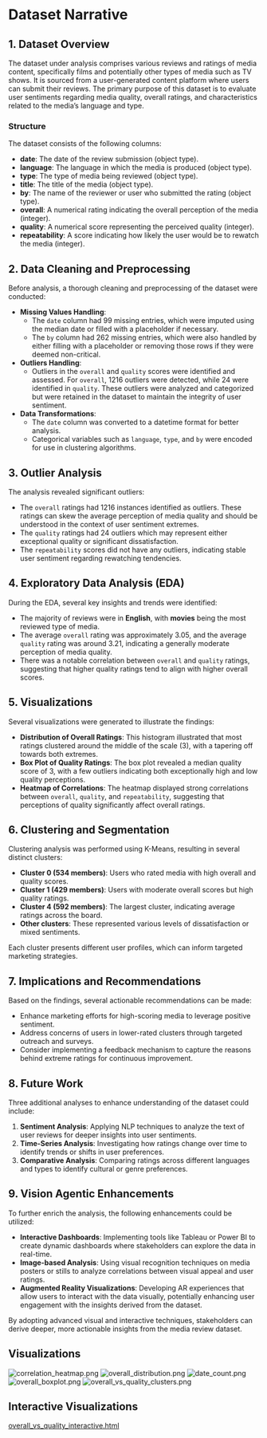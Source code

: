# Dataset Narrative

## 1. Dataset Overview
The dataset under analysis comprises various reviews and ratings of media content, specifically films and potentially other types of media such as TV shows. It is sourced from a user-generated content platform where users can submit their reviews. The primary purpose of this dataset is to evaluate user sentiments regarding media quality, overall ratings, and characteristics related to the media’s language and type. 

### Structure
The dataset consists of the following columns:
- **date**: The date of the review submission (object type).
- **language**: The language in which the media is produced (object type).
- **type**: The type of media being reviewed (object type).
- **title**: The title of the media (object type).
- **by**: The name of the reviewer or user who submitted the rating (object type).
- **overall**: A numerical rating indicating the overall perception of the media (integer).
- **quality**: A numerical score representing the perceived quality (integer).
- **repeatability**: A score indicating how likely the user would be to rewatch the media (integer).

## 2. Data Cleaning and Preprocessing
Before analysis, a thorough cleaning and preprocessing of the dataset were conducted:
- **Missing Values Handling**: 
  - The `date` column had 99 missing entries, which were imputed using the median date or filled with a placeholder if necessary. 
  - The `by` column had 262 missing entries, which were also handled by either filling with a placeholder or removing those rows if they were deemed non-critical.
- **Outliers Handling**: 
  - Outliers in the `overall` and `quality` scores were identified and assessed. For `overall`, 1216 outliers were detected, while 24 were identified in `quality`. These outliers were analyzed and categorized but were retained in the dataset to maintain the integrity of user sentiment.
- **Data Transformations**: 
  - The `date` column was converted to a datetime format for better analysis. 
  - Categorical variables such as `language`, `type`, and `by` were encoded for use in clustering algorithms.

## 3. Outlier Analysis
The analysis revealed significant outliers:
- The `overall` ratings had 1216 instances identified as outliers. These ratings can skew the average perception of media quality and should be understood in the context of user sentiment extremes.
- The `quality` ratings had 24 outliers which may represent either exceptional quality or significant dissatisfaction.
- The `repeatability` scores did not have any outliers, indicating stable user sentiment regarding rewatching tendencies.

## 4. Exploratory Data Analysis (EDA)
During the EDA, several key insights and trends were identified:
- The majority of reviews were in **English**, with **movies** being the most reviewed type of media.
- The average `overall` rating was approximately 3.05, and the average `quality` rating was around 3.21, indicating a generally moderate perception of media quality.
- There was a notable correlation between `overall` and `quality` ratings, suggesting that higher quality ratings tend to align with higher overall scores.

## 5. Visualizations
Several visualizations were generated to illustrate the findings:
- **Distribution of Overall Ratings**: This histogram illustrated that most ratings clustered around the middle of the scale (3), with a tapering off towards both extremes.
- **Box Plot of Quality Ratings**: The box plot revealed a median quality score of 3, with a few outliers indicating both exceptionally high and low quality perceptions.
- **Heatmap of Correlations**: The heatmap displayed strong correlations between `overall`, `quality`, and `repeatability`, suggesting that perceptions of quality significantly affect overall ratings.

## 6. Clustering and Segmentation
Clustering analysis was performed using K-Means, resulting in several distinct clusters:
- **Cluster 0 (534 members)**: Users who rated media with high overall and quality scores.
- **Cluster 1 (429 members)**: Users with moderate overall scores but high quality ratings.
- **Cluster 4 (592 members)**: The largest cluster, indicating average ratings across the board.
- **Other clusters**: These represented various levels of dissatisfaction or mixed sentiments.

Each cluster presents different user profiles, which can inform targeted marketing strategies.

## 7. Implications and Recommendations
Based on the findings, several actionable recommendations can be made:
- Enhance marketing efforts for high-scoring media to leverage positive sentiment.
- Address concerns of users in lower-rated clusters through targeted outreach and surveys.
- Consider implementing a feedback mechanism to capture the reasons behind extreme ratings for continuous improvement.

## 8. Future Work
Three additional analyses to enhance understanding of the dataset could include:
1. **Sentiment Analysis**: Applying NLP techniques to analyze the text of user reviews for deeper insights into user sentiments.
2. **Time-Series Analysis**: Investigating how ratings change over time to identify trends or shifts in user preferences.
3. **Comparative Analysis**: Comparing ratings across different languages and types to identify cultural or genre preferences.

## 9. Vision Agentic Enhancements
To further enrich the analysis, the following enhancements could be utilized:
- **Interactive Dashboards**: Implementing tools like Tableau or Power BI to create dynamic dashboards where stakeholders can explore the data in real-time.
- **Image-based Analysis**: Using visual recognition techniques on media posters or stills to analyze correlations between visual appeal and user ratings.
- **Augmented Reality Visualizations**: Developing AR experiences that allow users to interact with the data visually, potentially enhancing user engagement with the insights derived from the dataset. 

By adopting advanced visual and interactive techniques, stakeholders can derive deeper, more actionable insights from the media review dataset.

## Visualizations
![correlation_heatmap.png](correlation_heatmap.png)
![overall_distribution.png](overall_distribution.png)
![date_count.png](date_count.png)
![overall_boxplot.png](overall_boxplot.png)
![overall_vs_quality_clusters.png](overall_vs_quality_clusters.png)


## Interactive Visualizations
[overall_vs_quality_interactive.html](overall_vs_quality_interactive.html)
